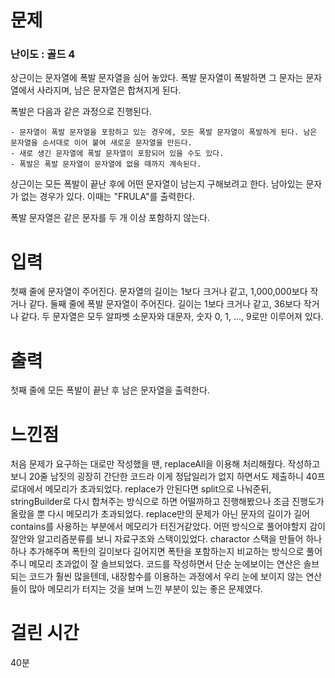 # 문제

### 난이도 : 골드 4

상근이는 문자열에 폭발 문자열을 심어 놓았다. 폭발 문자열이 폭발하면 그 문자는 문자열에서 사라지며, 남은 문자열은 합쳐지게 된다.

폭발은 다음과 같은 과정으로 진행된다.

    - 문자열이 폭발 문자열을 포함하고 있는 경우에, 모든 폭발 문자열이 폭발하게 된다. 남은 문자열을 순서대로 이어 붙여 새로운 문자열을 만든다.
    - 새로 생긴 문자열에 폭발 문자열이 포함되어 있을 수도 있다.
    - 폭발은 폭발 문자열이 문자열에 없을 때까지 계속된다.

상근이는 모든 폭발이 끝난 후에 어떤 문자열이 남는지 구해보려고 한다. 남아있는 문자가 없는 경우가 있다. 이때는 "FRULA"를 출력한다.

폭발 문자열은 같은 문자를 두 개 이상 포함하지 않는다.

# 입력

첫째 줄에 문자열이 주어진다. 문자열의 길이는 1보다 크거나 같고, 1,000,000보다 작거나 같다.
둘째 줄에 폭발 문자열이 주어진다. 길이는 1보다 크거나 같고, 36보다 작거나 같다.
두 문자열은 모두 알파벳 소문자와 대문자, 숫자 0, 1, ..., 9로만 이루어져 있다.

# 출력

첫째 줄에 모든 폭발이 끝난 후 남은 문자열을 출력한다.

# 느낀점

처음 문제가 요구하는 대로만 작성했을 땐, replaceAll을 이용해 처리해줬다. 작성하고보니 20줄 남짓의 굉장히 간단한 코드라 이게 정답일리가 없지 하면서도 제출하니 40프로대에서 메모리가 초과되었다. replace가 안된다면 split으로 나눠준뒤, stringBuilder로 다시 합쳐주는 방식으로 하면 어떨까하고 진행해봤으나 조금 진행도가 올랐을 뿐 다시 메모리가 초과되었다. replace만의 문제가 아닌 문자의 길이가 길어 contains를 사용하는 부분에서 메모리가 터진거같았다. 어떤 방식으로 풀어야할지 감이 잘안와 알고리즘분류를 보니 자료구조와 스택이있었다. charactor 스택을 만들어 하나하나 추가해주며 폭탄의 길이보다 길어지면 폭탄을 포함하는지 비교하는 방식으로 풀어주니 메모리 초과없이 잘 솔브되었다. 코드를 작성하면서 단순 눈에보이는 연산은 솔브되는 코드가 훨씬 많을텐데, 내장함수를 이용하는 과정에서 우리 눈에 보이지 않는 연산들이 많아 메모리가 터지는 것을 보며 느낀 부분이 있는 좋은 문제였다.

# 걸린 시간

40분
